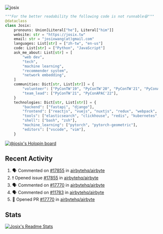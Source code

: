 ![josix](https://komarev.com/ghpvc/?username=josix)
```python
"""For the better readability the following code is not runnable😆"""
@dataclass
class Josix:
    pronouns: Union[Literal["he"], Literal["him"]]
    website: str = "https://josix.tw"
    email: str = "josixwang(at)gmail.com"
    languages: List[str] = ["zh-tw", "en-us"]
    code: List[str] = ["Python", "JavaScript"]
    ask_me_about: List[str] = [
        "web dev",
        "tech",
        "machine learning",
        "recommender system",
        "network embedding",
    ]
    communities: Dict[str, List[str]] = {
        "volunteer": ["PyConTW'19", "PyConTW'20", "PyConTW'21", "PyConAPAC'22"],
        "team_lead": ["PyConTW'21", "PyConAPAC'22"],
    }
    technologies: Dict[str, List[str]] = {
        "backend": ["fastapi", "django"],
        "frontend": ["reactjs", "vuejs", "nuxtjs", "redux", "webpack", "tailwindcss"],
        "tools": ["elasticsearch", "clickhouse", "redis", "kubernetes", "docker"],
        "shell": ["bash", "zsh"],
        "machine_learning": ["pytorch", "pytorch-geometric"],
        "editors": ["vscode", "vim"],
    }
```
[![@josix's Holopin board](https://holopin.io/api/user/board?user=josix)](https://holopin.io/@josix)

## Recent Activity
<!--START_SECTION:activity-->
1. 🗣 Commented on [#17855](https://github.com/airbytehq/airbyte/issues/17855) in [airbytehq/airbyte](https://github.com/airbytehq/airbyte)
2. ❗️ Opened issue [#17855](https://github.com/airbytehq/airbyte/issues/17855) in [airbytehq/airbyte](https://github.com/airbytehq/airbyte)
3. 🗣 Commented on [#17770](https://github.com/airbytehq/airbyte/issues/17770) in [airbytehq/airbyte](https://github.com/airbytehq/airbyte)
4. 🗣 Commented on [#11783](https://github.com/airbytehq/airbyte/issues/11783) in [airbytehq/airbyte](https://github.com/airbytehq/airbyte)
5. 💪 Opened PR [#17770](https://github.com/airbytehq/airbyte/pull/17770) in [airbytehq/airbyte](https://github.com/airbytehq/airbyte)
<!--END_SECTION:activity-->



## Stats
[![Josix's Readme Stats](https://github-readme-stats.vercel.app/api?username=josix&show_icons=true&theme=default&count_private=true&card_width=400)](https://github.com/anuraghazra/github-readme-stats)
